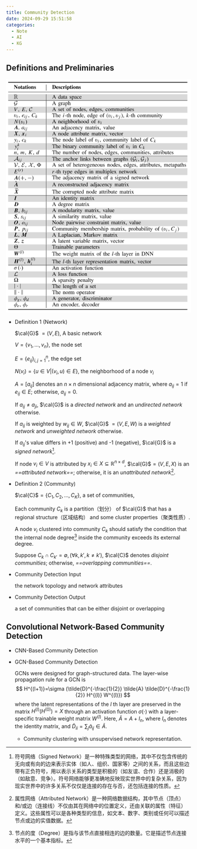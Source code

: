 ```yaml
---
title: Community Detection
date: 2024-09-29 15:51:58
categories:
  - Note
  - AI
  - KG
---
```


## Definitions and Preliminaries

![image-20240929160509328](Community-Detection/image-20240929160509328.png)

* Definition 1 (Network)
  
    $\cal{G}$ $=(V, E)$, A basic network
  
    $V=\{v_1, ..., v_n\}$, the node set
  
    $E=\{e_{ij}\}^n_{i,j=1}$, the edge set
  
    $N(v_i)=\{u\in V|(v_i,u)\in E\}$, the neighborhood of a node $v_i$
  
    $A=[a_{ij}]$ denotes an $n\times n$ dimensional adjacency matrix, where $a_{ij}=1$ if $e_{ij} \in E$; otherwise, $a_{ij}=0$.
  
    If $a_{ij}\neq a_{ji}$, $\cal{G}$ is a *directed network* and an *undirected network* otherwise.
  
    If $a_{ij}$ is weighted by $w_{ij}\in W$, $\cal{G}$ $=(V,E,W)$ is a *weighted network* and *unweighted network* otherwise.
  
    If $a_{ij}$'s value differs in +1 (positive) and -1 (negative), $\cal{G}$ is a *signed network*[^1].
  
    If node $v_i \in V$ is attributed by $x_i \in X \subseteq \mathbb{R}^{n\times d}$, $\cal{G}$$=(V,E,X)$ is an *==attributed network==*; otherwise, it is an *unattributed network*[^2].

* Definition 2 (Community)
  
    $\cal{C}$$=\{C_1, C_2, ..., C_K\}$, a set of communities,
  
    Each community $C_k$ is a partition（划分） of $\cal{G}$ that has a regional structure（区域结构） and some cluster properties（聚类性质）.
  
    A node $v_i$ clustered into community $C_k$ should satisfy the condition that the internal node degree[^3] inside the community exceeds its external degree.
  
    Suppose $C_k \cap C_{k'}=\emptyset,(\forall k,k',k\ne k')$, $\cal{C}$ denotes *disjoint communities*; otherwise, *==overlapping communities==*.

* Community Detection Input
  
    the network topology and network attributes

* Community Detection Output
  
    a set of communities that can be either disjoint or overlapping

## Convolutional Network-Based Community Detection

* CNN-Based Community Detection

* GCN-Based Community Detection
  
    GCNs were designed for graph-structured data. The layer-wise propagation rule for a GCN is
    $$
    H^{(l+1)}=\sigma (\tilde{D}^{-\frac{1}{2}} \tilde{A} \tilde{D}^{-\frac{1}{2}} H^{(l)} W^{(l)})
    $$
    where the latent representations of the $l$ th layer are preserved in the matrix $H^{(l)} (H^{(0)})=X$ through an activation function $\sigma (\cdot)$ with a layer-specific trainable weight matrix $W^{(l)}$. Here, $\tilde{A}=A+I_n$, where $I_n$ denotes the identity matrix, and $\tilde{D}_{ii}=\sum_j\tilde{a}_{ij} \in \tilde{A}$.
  
  * Community clustering with unsupervised network representation.

[^1]: 符号网络（Signed Network）是一种特殊类型的网络，其中不仅包含传统的无向或有向的边来表示实体（如人、组织、国家等）之间的关系，而且这些边带有正负符号，用以表示关系的类型是积极的（如友谊、合作）还是消极的（如敌意、竞争）。符号网络能够更准确地反映现实世界中的复杂关系，因为现实世界中的许多关系不仅仅是连接的存在与否，还包括连接的性质。 
[^2]: 属性网络（Attributed Network）是一种网络数据结构，其中节点（顶点）和/或边（连接线）不仅由其在网络中的位置定义，还由关联的属性（特征）定义。这些属性可以是各种类型的信息，如文本、数字、类别或任何可以描述节点或边的实值数据。
[^3]: 节点的度（Degree）是指与该节点直接相连的边的数量。它是描述节点连接水平的一个基本指标。
